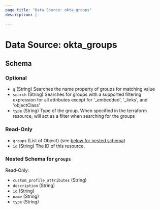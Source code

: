 ```yaml
---
page_title: "Data Source: okta_groups"
description: |-
  
---
```


# Data Source: okta_groups





<!-- schema generated by tfplugindocs -->
## Schema

### Optional

- `q` (String) Searches the name property of groups for matching value
- `search` (String) Searches for groups with a supported filtering expression for all attributes except for '_embedded', '_links', and 'objectClass'
- `type` (String) Type of the group. When specified in the terraform resource, will act as a filter when searching for the groups

### Read-Only

- `groups` (List of Object) (see [below for nested schema](#nestedatt--groups))
- `id` (String) The ID of this resource.

<a id="nestedatt--groups"></a>
### Nested Schema for `groups`

Read-Only:

- `custom_profile_attributes` (String)
- `description` (String)
- `id` (String)
- `name` (String)
- `type` (String)


